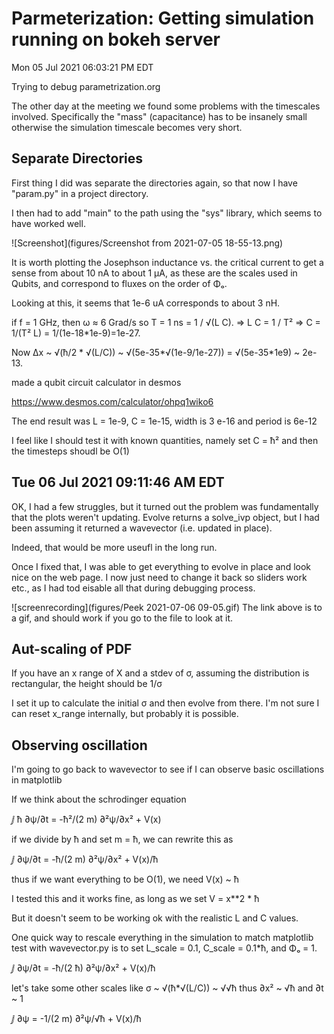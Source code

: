 # Parmeterization: Getting simulation running on bokeh server

Mon 05 Jul 2021 06:03:21 PM EDT

Trying to debug parametrization.org

The other day at the meeting we found some problems with the
timescales involved.  Specifically the "mass" (capacitance) has to be
insanely small otherwise the simulation timescale becomes very short.

## Separate Directories

First thing I did was separate the directories again, so that now I
have "param.py" in a project directory.

I then had to add "main" to the path using the "sys" library, which
seems to have worked well.

![Screenshot](figures/Screenshot from 2021-07-05 18-55-13.png)

It is worth plotting the Josephson inductance vs. the critical current to get a sense from about
10 nA to about 1 μA, as these are the scales used in Qubits, and correspond to fluxes on the 
order of Φₒ.

Looking at this, it seems that 1e-6 uA corresponds to about 3 nH.

if f = 1 GHz, then ω ≈ 6 Grad/s so T = 1 ns = 1 / √(L C).
⇒ L C = 1 / T² ⇒ C = 1/(T² L) = 1/(1e-18*1e-9)=1e-27.

Now Δx ~ √(ħ/2 * √(L/C)) ~ √(5e-35*√(1e-9/1e-27)) = √(5e-35*1e9) ~ 2e-13.

made a qubit circuit calculator in desmos

<https://www.desmos.com/calculator/ohpq1wiko6>

The end result was L = 1e-9, C = 1e-15, width is 3 e-16 and period is 6e-12

I feel like I should test it with known quantities, namely set C = ħ² and then
the timesteps shoudl be O(1)

## Tue 06 Jul 2021 09:11:46 AM EDT

OK, I had a few struggles, but it turned out the problem was fundamentally
that the plots weren't updating.  Evolve returns a solve_ivp object, but
I had been assuming it returned a wavevector (i.e. updated in place).

Indeed, that would be more useufl in the long run.

Once I fixed that, I was able to get everything to evolve in place and
look nice on the web page.  I now just need to change it back so
sliders work etc., as I had tod eisable all that during debugging
process.

![screenrecording](figures/Peek 2021-07-06 09-05.gif)
The link above is to a gif, and should work if you go to the file to look at it.
## Aut-scaling of PDF

If you have an x range of X and a stdev of σ, assuming the distribution
is rectangular, the height should be 1/σ

I set it up to calculate the initial σ and then evolve from there.
I'm not sure I can reset x_range internally, but probably it is possible.

## Observing oscillation

I'm going to go back to wavevector to see if I can observe basic oscillations
in matplotlib

If we think about the schrodinger equation

ⅉ ħ ∂ψ/∂t = -ħ²/(2 m) ∂²ψ/∂x² + V(x)

if we divide by  ħ and set m = ħ, we can rewrite this as


ⅉ ∂ψ/∂t = -ħ/(2 m) ∂²ψ/∂x² + V(x)/ħ

thus if we want everything to be O(1), we need V(x) ~ ħ

I tested this and it works fine, as long as we set V = x**2 * ħ

But it doesn't seem to be working ok with the realistic L and C
values.

One quick way to rescale everything in the simulation to match matplotlib
test with wavevector.py is to set L_scale = 0.1, C_scale = 0.1*ħ, and Φₒ = 1.

ⅉ ∂ψ/∂t = -ħ/(2 ħ) ∂²ψ/∂x² + V(x)/ħ

let's take some other scales like σ ~ √(ħ*√(L/C)) ~ √√ħ thus ∂x² ~ √ħ and
∂t ~ 1

ⅉ ∂ψ = -1/(2 m) ∂²ψ/√ħ + V(x)/ħ


